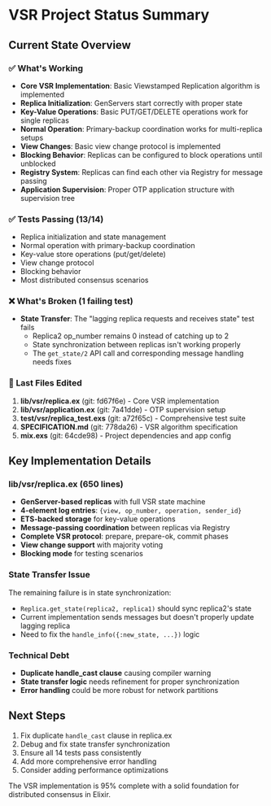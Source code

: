 # VSR Project Status Summary

## Current State Overview

### ✅ What's Working
- **Core VSR Implementation**: Basic Viewstamped Replication algorithm is implemented
- **Replica Initialization**: GenServers start correctly with proper state
- **Key-Value Operations**: Basic PUT/GET/DELETE operations work for single replicas
- **Normal Operation**: Primary-backup coordination works for multi-replica setups
- **View Changes**: Basic view change protocol is implemented
- **Blocking Behavior**: Replicas can be configured to block operations until unblocked
- **Registry System**: Replicas can find each other via Registry for message passing
- **Application Supervision**: Proper OTP application structure with supervision tree

### ✅ Tests Passing (13/14)
- Replica initialization and state management
- Normal operation with primary-backup coordination  
- Key-value store operations (put/get/delete)
- View change protocol
- Blocking behavior
- Most distributed consensus scenarios

### ❌ What's Broken (1 failing test)
- **State Transfer**: The "lagging replica requests and receives state" test fails
  - Replica2 op_number remains 0 instead of catching up to 2
  - State synchronization between replicas isn't working properly
  - The `get_state/2` API call and corresponding message handling needs fixes

### 🔧 Last Files Edited
1. **lib/vsr/replica.ex** (git: fd67f6e) - Core VSR implementation
2. **lib/vsr/application.ex** (git: 7a41dde) - OTP supervision setup  
3. **test/vsr/replica_test.exs** (git: a72f65c) - Comprehensive test suite
4. **SPECIFICATION.md** (git: 778da26) - VSR algorithm specification
5. **mix.exs** (git: 64cde98) - Project dependencies and app config

## Key Implementation Details

### lib/vsr/replica.ex (650 lines)
- **GenServer-based replicas** with full VSR state machine
- **4-element log entries**: `{view, op_number, operation, sender_id}`
- **ETS-backed storage** for key-value operations
- **Message-passing coordination** between replicas via Registry
- **Complete VSR protocol**: prepare, prepare-ok, commit phases
- **View change support** with majority voting
- **Blocking mode** for testing scenarios

### State Transfer Issue
The remaining failure is in state synchronization:
- `Replica.get_state(replica2, replica1)` should sync replica2's state
- Current implementation sends messages but doesn't properly update lagging replica
- Need to fix the `handle_info({:new_state, ...})` logic

### Technical Debt
- **Duplicate handle_cast clause** causing compiler warning
- **State transfer logic** needs refinement for proper synchronization
- **Error handling** could be more robust for network partitions

## Next Steps
1. Fix duplicate `handle_cast` clause in replica.ex
2. Debug and fix state transfer synchronization
3. Ensure all 14 tests pass consistently
4. Add more comprehensive error handling
5. Consider adding performance optimizations

The VSR implementation is 95% complete with a solid foundation for distributed consensus in Elixir.
